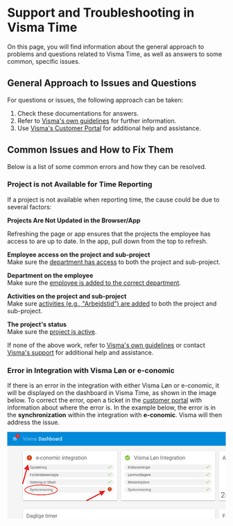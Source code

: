 # Support and Troubleshooting in Visma Time

On this page, you will find information about the general approach to problems and questions related to Visma Time, as well as answers to some common, specific issues.

## General Approach to Issues and Questions

For questions or issues, the following approach can be taken:

1. Check these documentations for answers.
2. Refer to [Visma's own guidelines](https://community.visma.com/t5/Vejledninger-i-Visma-Time/tkb-p/DK_EN_Visma-Time_Vejledninger) for further information.
3. Use [Visma's Customer Portal](https://vismaenterpriseas.my.site.com) for additional help and assistance.

## Common Issues and How to Fix Them

Below is a list of some common errors and how they can be resolved.

### Project is not Available for Time Reporting

If a project is not available when reporting time, the cause could be due to several factors:

**Projects Are Not Updated in the Browser/App**

Refreshing the page or app ensures that the projects the employee has access to are up to date. In the app, pull down from the top to refresh.

**Employee access on the project and sub-project**  
Make sure the [department has access](Product_documentations/visma_time/Projects/employee_access.md) to both the project and sub-project.

**Department on the employee**  
Make sure the [employee is added to the correct department](Product_documentations/visma_time/Employees/new_employees.md#adding-the-new-employee-to-a-department).

**Activities on the project and sub-project**  
Make sure [activities (e.g., "Arbejdstid") are added](Product_documentations/visma_time/Projects/activities.md) to both the project and sub-project.

**The project's status**  
Make sure the [project is active](Product_documentations/visma_time/Projects/closing_project.md).

If none of the above work, refer to [Visma's own guidelines](https://community.visma.com/t5/Vejledninger-i-Visma-Time/tkb-p/DK_EN_Visma-Time_Vejledninger) or contact [Visma's support](https://vismaenterpriseas.my.site.com) for additional help and assistance.

### Error in Integration with Visma Løn or e-conomic

If there is an error in the integration with either Visma Løn or e-conomic, it will be displayed on the dashboard in Visma Time, as shown in the image below. To correct the error, open a ticket in the [customer portal](https://vismaenterpriseas.my.site.com) with information about where the error is. In the example below, the error is in the **synchronization** within the integration with **e-conomic**. Visma will then address the issue.

![Dashboard error](../../../images/visma_time/visma_time_dashboard_error.png)
